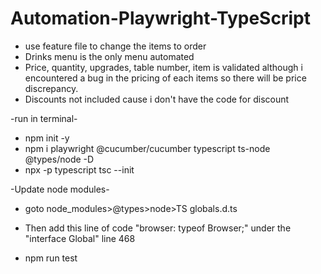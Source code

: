 # Automation-Playwright-TypeScript
- use feature file to change the items to order 
- Drinks menu is the only menu automated
- Price, quantity, upgrades, table number, item is validated although i encountered a bug in the pricing of each items so there will be price discrepancy.
- Discounts not included cause i don't have the code for discount

-run in terminal-
- npm init -y
- npm i playwright @cucumber/cucumber typescript ts-node @types/node -D
- npx -p typescript tsc --init

-Update node modules-
- goto node_modules>@types>node>TS globals.d.ts
- Then add this line of code "browser: typeof Browser;" under the "interface Global" line 468

- npm run test


